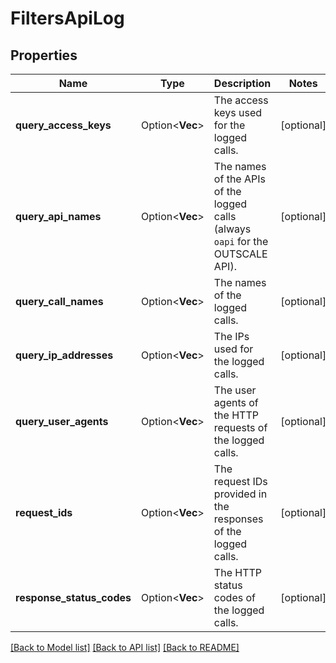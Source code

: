 # FiltersApiLog

## Properties

Name | Type | Description | Notes
------------ | ------------- | ------------- | -------------
**query_access_keys** | Option<**Vec<String>**> | The access keys used for the logged calls. | [optional]
**query_api_names** | Option<**Vec<String>**> | The names of the APIs of the logged calls (always `oapi` for the OUTSCALE API). | [optional]
**query_call_names** | Option<**Vec<String>**> | The names of the logged calls. | [optional]
**query_ip_addresses** | Option<**Vec<String>**> | The IPs used for the logged calls. | [optional]
**query_user_agents** | Option<**Vec<String>**> | The user agents of the HTTP requests of the logged calls. | [optional]
**request_ids** | Option<**Vec<String>**> | The request IDs provided in the responses of the logged calls. | [optional]
**response_status_codes** | Option<**Vec<i32>**> | The HTTP status codes of the logged calls. | [optional]

[[Back to Model list]](../README.md#documentation-for-models) [[Back to API list]](../README.md#documentation-for-api-endpoints) [[Back to README]](../README.md)


